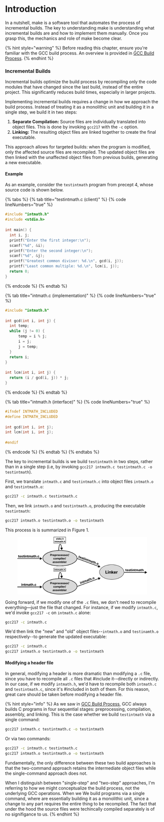 # Introduction

In a nutshell, make is a software tool that automates the process of incremental builds. The key to understanding make is understanding what incremental builds are and how to implement them manually. Once you grasp this, the mechanics and role of make become clear.

{% hint style="warning" %}
Before reading this chapter, ensure you're familiar with the GCC build process. An overview is provided in [GCC Build Process](broken-reference/).
{% endhint %}

### **Incremental Builds**

Incremental builds optimize the build process by recompiling only the code modules that have changed since the last build, instead of the entire project. This significantly reduces build times, especially in larger projects.

Implementing incremental builds requires a change in how we approach the build process. Instead of treating it as a monolithic unit and building it in a single step, we build it in two steps:

1. **Separate Compilation:** Source files are individually translated into object files. This is done by invoking `gcc217` with the `-c` option.
2. **Linking:** The resulting object files are linked together to create the final executable.&#x20;

This approach allows for targeted builds: when the program is modified, only the affected source files are recompiled. The updated object files are then linked with the unaffected object files from previous builds, generating a new executable. &#x20;

#### Example

As an example, consider the `testintmath` program from precept 4, whose source code is shown below.

{% tabs %}
{% tab title="testintmath.c (client)" %}
{% code lineNumbers="true" %}
```c
#include "intmath.h"
#include <stdio.h>

int main() {
  int i, j;
  printf("Enter the first integer:\n");
  scanf("%d", &i);
  printf("Enter the second integer:\n");
  scanf("%d", &j);
  printf("Greatest common divisor: %d.\n", gcd(i, j));
  printf("Least common multiple: %d.\n", lcm(i, j));
  return 0;
}
```
{% endcode %}
{% endtab %}

{% tab title="intmath.c (implementation)" %}
{% code lineNumbers="true" %}
```c
#include "intmath.h"

int gcd(int i, int j) {
  int temp;
  while (j != 0) {
      temp = i % j;
      i = j;
      j = temp;
  }
  return i;
}

int lcm(int i, int j) {
  return (i / gcd(i, j)) * j;
}
```
{% endcode %}
{% endtab %}

{% tab title="intmath.h (interface)" %}
{% code lineNumbers="true" %}
```c
#ifndef INTMATH_INCLUDED
#define INTMATH_INCLUDED

int gcd(int i, int j);
int lcm(int i, int j);

#endif
```
{% endcode %}
{% endtab %}
{% endtabs %}

The key to incremental builds is we build `testintmath` in two steps, rather than in a single step (i.e, by invoking `gcc217 intmath.c testintmath.c -o testintmath`).&#x20;

First, we translate `intmath.c` and `testintmath.c` into object files `intmath.o` and `testintmath.o`:

```bash
gcc217 -c intmath.c testintmath.c 
```

Then, we link `intmath.o` and `testintmath.o`, producing the executable `testintmath`:

```bash
gcc217 intmath.o testintmath.o -o testintmath
```

This process is is summarized in Figure 1.

<figure><img src="../.gitbook/assets/Group 147 (4).png" alt="" width="563"><figcaption></figcaption></figure>

Going forward, if we modify one of the `.c` files, we don't need to recompile everything—just the file that changed. For instance, if we modify `intmath.c`, we'd invoke `gcc217 -c` on `intmath.c` alone:

```bash
gcc217 -c intmath.c
```

We'd then link the "new" and "old" object files--`intmath.o` and `testinamth.o` respectively--to generate the updated executable:&#x20;

```bash
gcc217 -c intmath.c
gcc217 intmath.o testintmath.o -o testintmath
```

#### Modifying a header file

In general, modifying a header is more dramatic than modifying a `.c` file, since you have to recompile all `.c` files that #include it--directly or indirectly. In our case, if we modify `intmath.h`, we'd have to recompile both `intmath.c` and `testintmath.c`, since it's #included in both of them. For this reason, great care should be taken before modifying a header file.&#x20;

{% hint style="info" %}
As we saw in [GCC Build Process](broken-reference/), GCC always builds C programs in four sequential stages: preprocessing, compilation, assembly, and linking. This is the case whether we build `testintmath` via a single command:

```bash
gcc217 intmath.c testintmath.c -o testintmath
```

Or via two commands:

```bash
gcc217 -c intmath.c testintmath.c 
gcc217 intmath.o testintmath.o -o testintmath
```

Fundamentally, the only difference between these two build approaches is that the two-command approach retains the intermediate object files while the single-command approach does not.

When I distinguish between "single-step" and "two-step" approaches, I'm referring to how we might conceptualize the build process, not the underlying GCC operations. When we We build programs via a single command, where are essentially building it as a monolithic unit, since a change to any part requires the entire thing to be recompiled. The fact that under the hood the source files were techincally compiled separately is of no signifigance to us.&#x20;
{% endhint %}
